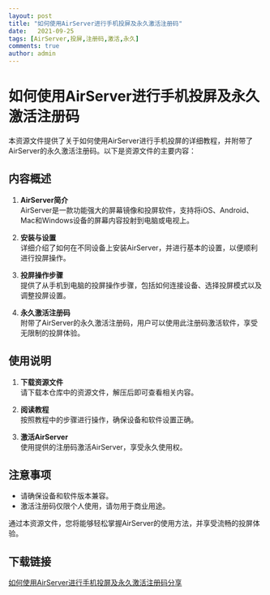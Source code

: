 ```yaml
---
layout: post
title: "如何使用AirServer进行手机投屏及永久激活注册码"
date:   2021-09-25
tags: [AirServer,投屏,注册码,激活,永久]
comments: true
author: admin
---
```

# 如何使用AirServer进行手机投屏及永久激活注册码

本资源文件提供了关于如何使用AirServer进行手机投屏的详细教程，并附带了AirServer的永久激活注册码。以下是资源文件的主要内容：

## 内容概述

1. **AirServer简介**  
   AirServer是一款功能强大的屏幕镜像和投屏软件，支持将iOS、Android、Mac和Windows设备的屏幕内容投射到电脑或电视上。

2. **安装与设置**  
   详细介绍了如何在不同设备上安装AirServer，并进行基本的设置，以便顺利进行投屏操作。

3. **投屏操作步骤**  
   提供了从手机到电脑的投屏操作步骤，包括如何连接设备、选择投屏模式以及调整投屏设置。

4. **永久激活注册码**  
   附带了AirServer的永久激活注册码，用户可以使用此注册码激活软件，享受无限制的投屏体验。

## 使用说明

1. **下载资源文件**  
   请下载本仓库中的资源文件，解压后即可查看相关内容。

2. **阅读教程**  
   按照教程中的步骤进行操作，确保设备和软件设置正确。

3. **激活AirServer**  
   使用提供的注册码激活AirServer，享受永久使用权。

## 注意事项

- 请确保设备和软件版本兼容。
- 激活注册码仅限个人使用，请勿用于商业用途。

通过本资源文件，您将能够轻松掌握AirServer的使用方法，并享受流畅的投屏体验。

## 下载链接

[如何使用AirServer进行手机投屏及永久激活注册码分享](https://pan.quark.cn/s/f5d820dfb608)
